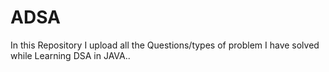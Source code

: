 # ADSA

In this Repository I upload all the Questions/types of problem I have solved while Learning DSA in JAVA..
